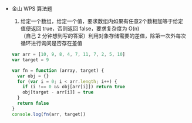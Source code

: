* 金山 WPS 算法题
  1. 给定一个数组，给定一个值，要求数组内如果有任意2个数相加等于给定值便返回 true，否则返回 false，要求复杂度为 O(n) <br>
    （自己 2 分钟想到写的答案）利用对象存储需要的差值，除第一次外每次循环进行询问是否存在差值

    ```js
    var arr = [10, 9, 8, 4, 7, 11, 7, 2, 5, 10]
    var target = 9

    var fn = function (array, target) {
      var obj = {}
      for (var i = 0; i < arr.length; i++) {
        if (i !== 0 && obj[arr[i]]) return true
        obj[target - arr[i]] = true
      }
      return false
    }
    console.log(fn(arr, target))
    ```
